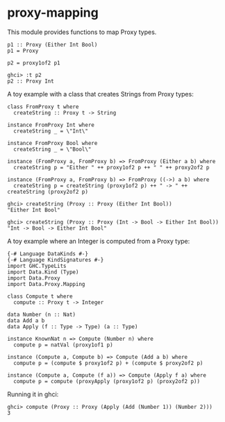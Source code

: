 # proxy-mapping

This module provides functions to map Proxy types.

    p1 :: Proxy (Either Int Bool)
    p1 = Proxy
  
    p2 = proxy1of2 p1
  
    ghci> :t p2
    p2 :: Proxy Int

A toy example with a class that creates Strings from Proxy types:

    class FromProxy t where
      createString :: Proxy t -> String
  
    instance FromProxy Int where
      createString _ = \"Int\"
  
    instance FromProxy Bool where
      createString _ = \"Bool\"
  
    instance (FromProxy a, FromProxy b) => FromProxy (Either a b) where
      createString p = "Either " ++ proxy1of2 p ++ " " ++ proxy2of2 p
  
    instance (FromProxy a, FromProxy b) => FromProxy ((->) a b) where
      createString p = createString (proxy1of2 p) ++ " -> " ++ createString (proxy2of2 p)
  
    ghci> createString (Proxy :: Proxy (Either Int Bool))
    "Either Int Bool"
  
    ghci> createString (Proxy :: Proxy (Int -> Bool -> Either Int Bool))
    "Int -> Bool -> Either Int Bool"

 A toy example where an Integer is computed from a Proxy type:

    {-# Language DataKinds #-}
    {-# Language KindSignatures #-}
    import GHC.TypeLits
    import Data.Kind (Type)
    import Data.Proxy
    import Data.Proxy.Mapping
  
    class Compute t where
      compute :: Proxy t -> Integer
  
    data Number (n :: Nat)
    data Add a b
    data Apply (f :: Type -> Type) (a :: Type)
  
    instance KnownNat n => Compute (Number n) where
      compute p = natVal (proxy1of1 p)
  
    instance (Compute a, Compute b) => Compute (Add a b) where
      compute p = (compute $ proxy1of2 p) + (compute $ proxy2of2 p)
  
    instance (Compute a, Compute (f a)) => Compute (Apply f a) where
      compute p = compute (proxyApply (proxy1of2 p) (proxy2of2 p))

Running it in ghci:

    ghci> compute (Proxy :: Proxy (Apply (Add (Number 1)) (Number 2)))
    3
